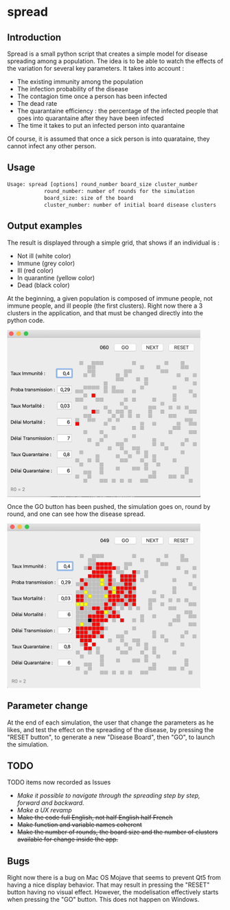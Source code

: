 # spread

## Introduction
Spread is a small python script that creates a simple model for disease spreading among a population. The idea is to be able to watch the effects of the variation for several key parameters. It takes into account :

- The existing immunity among the population
- The infection probability of the disease
- The contagion time once a person has been infected
- The dead rate
- The quarantaine efficiency : the percentage of the infected people that goes into quarantaine after they have been infected
- The time it takes to put an infected person into quarantaine 

Of course, it is assumed that once a sick person is into quarataine, they cannot infect any other person.

## Usage

```{console}    
Usage: spread [options] round_number board_size cluster_number
            round_number: number of rounds for the simulation
            board_size: size of the board
            cluster_number: number of initial board disease clusters
```

## Output examples

The result is displayed through a simple grid, that shows if an individual is :
- Not ill (white color)
- Immune (grey color)
- Ill (red color)
- In quarantine (yellow color)
- Dead (black color)

At the beginning, a given population is composed of immune people, not immune people, and ill people (the first clusters). 
Right now there a 3 clusters in the application, and that must be changed directly into the python code.

<img src="images/Illustration-1.png" alt="Start Window" width="450" align="middle" />

Once the GO button has been pushed, the simulation goes on, round by round, and one can see how the disease spread.

<img src="images/Illustration-2.png" alt="Modelisation Window" width="450" align="middle" />

## Parameter change

At the end of each simulation, the user that change the parameters as he likes, and test the effect on the spreading of the disease, by pressing the "RESET button", to generate a new "Disease Board", then "GO", to launch the simulation.

## TODO

TODO items now recorded as Issues

- *Make it possible to navigate through the spreading step by step, forward and backward.*
- *Make a UX revamp*
- ~~Make the code full English, not half English half French~~
- ~~Make function and variable names coherent~~
- ~~Make the number of rounds, the board size and the number of clusters available for change inside the app.~~

## Bugs

Right now there is a bug on Mac OS Mojave that seems to prevent Qt5 from having a nice display behavior. That may result in pressing the "RESET" button having no visual effect. However, the modelisation effectively starts when pressing the "GO" button. This does not happen on Windows.
